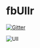 # fbUllr

[![Gitter](https://badges.gitter.im/Join%20Chat.svg)](https://gitter.im/cwdcwd/fbUllr?utm_source=badge&utm_medium=badge&utm_campaign=pr-badge&utm_content=badge)

![Ull](http://upload.wikimedia.org/wikipedia/commons/9/93/Uller_by_W._Heine.jpg)
